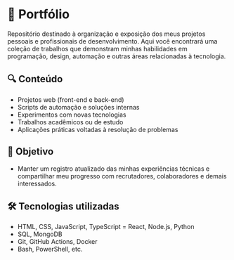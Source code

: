 # 📁 Portfólio
Repositório destinado à organização e exposição dos meus projetos pessoais e profissionais de desenvolvimento. Aqui você encontrará uma coleção de trabalhos que demonstram minhas habilidades em programação, design, automação e outras áreas relacionadas à tecnologia.

## 🔍 Conteúdo
- Projetos web (front-end e back-end)
- Scripts de automação e soluções internas
- Experimentos com novas tecnologias
- Trabalhos acadêmicos ou de estudo
- Aplicações práticas voltadas à resolução de problemas

## 🎯 Objetivo
- Manter um registro atualizado das minhas experiências técnicas e compartilhar meu progresso com recrutadores, colaboradores e demais interessados.

## 🛠️ Tecnologias utilizadas
- HTML, CSS, JavaScript, TypeScript
= React, Node.js, Python
- SQL, MongoDB
- Git, GitHub Actions, Docker
- Bash, PowerShell, etc.
